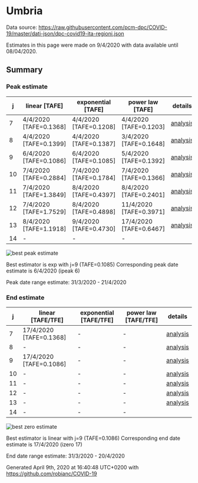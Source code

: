 # Umbria


Data source: https://raw.githubusercontent.com/pcm-dpc/COVID-19/master/dati-json/dpc-covid19-ita-regioni.json

Estimates in this page were made on 9/4/2020 with data available until 08/04/2020.


## Summary 

### Peak estimate 
|j|linear [TAFE]|exponential [TAFE]|power law [TAFE]|details|
|---|----|-----------|---------|-------|
|7|4/4/2020 [TAFE=0.1368]|4/4/2020 [TAFE=0.1208]|4/4/2020 [TAFE=0.1203]|[analysis](COVID-19_umbria_j7_2020-04-08.md)|
|8|4/4/2020 [TAFE=0.1399]|4/4/2020 [TAFE=0.1387]|3/4/2020 [TAFE=0.1648]|[analysis](COVID-19_umbria_j8_2020-04-08.md)|
|9|6/4/2020 [TAFE=0.1086]|6/4/2020 [TAFE=0.1085]|5/4/2020 [TAFE=0.1392]|[analysis](COVID-19_umbria_j9_2020-04-08.md)|
|10|7/4/2020 [TAFE=0.2884]|7/4/2020 [TAFE=0.1784]|7/4/2020 [TAFE=0.1366]|[analysis](COVID-19_umbria_j10_2020-04-08.md)|
|11|7/4/2020 [TAFE=1.3849]|8/4/2020 [TAFE=0.4397]|8/4/2020 [TAFE=0.2401]|[analysis](COVID-19_umbria_j11_2020-04-08.md)|
|12|7/4/2020 [TAFE=1.7529]|8/4/2020 [TAFE=0.4898]|11/4/2020 [TAFE=0.3971]|[analysis](COVID-19_umbria_j12_2020-04-08.md)|
|13|8/4/2020 [TAFE=1.1918]|9/4/2020 [TAFE=0.4730]|17/4/2020 [TAFE=0.6467]|[analysis](COVID-19_umbria_j13_2020-04-08.md)|
|14|-|-|-||

![best peak estimate](COVID-19_umbria_j9_2020-04-08.png)

Best estimator is exp with j=9 (TAFE=0.1085)
Corresponding peak date estimate is 6/4/2020 (ipeak 6)


Peak date range estimate: 31/3/2020 - 21/4/2020

### End estimate 
|j|linear [TAFE/TFE]|exponential [TAFE/TFE]|power law [TAFE/TFE]|details|
|---|----|-----------|---------|-------|
|7|17/4/2020 [TAFE=0.1368]|-|-|[analysis](COVID-19_umbria_j7_2020-04-08.md)|
|8|-|-|-|[analysis](COVID-19_umbria_j8_2020-04-08.md)|
|9|17/4/2020 [TAFE=0.1086]|-|-|[analysis](COVID-19_umbria_j9_2020-04-08.md)|
|10|-|-|-|[analysis](COVID-19_umbria_j10_2020-04-08.md)|
|11|-|-|-|[analysis](COVID-19_umbria_j11_2020-04-08.md)|
|12|-|-|-|[analysis](COVID-19_umbria_j12_2020-04-08.md)|
|13|-|-|-|[analysis](COVID-19_umbria_j13_2020-04-08.md)|
|14|-|-|-||

![best zero estimate](COVID-19_umbria_j9_2020-04-08.png)

Best estimator is linear with j=9 (TAFE=0.1086)
Corresponding end date estimate is 17/4/2020 (izero 17)


End date range estimate: 31/3/2020 - 20/4/2020

Generated April 9th, 2020 at 16:40:48 UTC+0200 with https://github.com/robianc/COVID-19
